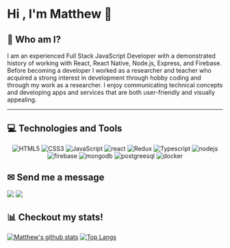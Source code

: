 # Hi , I'm Matthew 👋


## 👨 Who am I?
I am an experienced Full Stack JavaScript Developer with a demonstrated history of working with React, React Native, Node.js, Express, and Firebase. Before becoming a developer I worked as a researcher and teacher who acquired a strong interest in development through hobby coding and through my work as a researcher. I enjoy communicating technical concepts and developing apps and services that are both user-friendly and visually appealing. 


---
## 💻 Technologies and Tools
<p align='center'>
<img src="https://img.icons8.com/color/96/000000/html-5.png" alt="HTML5"/>
<img src="https://img.icons8.com/color/96/000000/css3.png" alt="CSS3"/>
<img src="https://img.icons8.com/color/96/000000/javascript.png" alt="JavaScript"/>
<img src="https://img.icons8.com/color/96/000000/react-native.png" alt="react"/>
<img src="https://img.icons8.com/color/96/000000/redux.png" alt="Redux"/>
<img src="https://img.icons8.com/color/96/000000/typescript.png" alt="Typescript"/>
<img src="https://img.icons8.com/color/96/000000/nodejs.png" alt="nodejs"/>
<img src="https://img.icons8.com/color/96/000000/firebase.png" alt="firebase"/>
<img src="https://img.icons8.com/color/96/000000/mongodb.png" alt="mongodb"/>
<img src="https://img.icons8.com/color/96/000000/postgreesql.png" alt="postgreesql"/>
<img src="https://img.icons8.com/color/96/000000/docker.png" alt="docker"/>
</p>


## ✉ Send me a message

[<img src="https://img.icons8.com/color/96/000000/linkedin.png"/>](https://www.linkedin.com/in/matthew-plowey/)
[<img src="https://img.icons8.com/fluent/96/000000/gmail.png"/>](mailto:matthew.plowey@gmail.com?subject=[GitHub])

## 📊 Checkout my stats!

[![Matthew's github stats](https://github-readme-stats.vercel.app/api?username=mplowey28)](https://github.com/mplowey28/github-readme-stats)
[![Top Langs](https://github-readme-stats.vercel.app/api/top-langs/?username=mplowey28&layout=compact)](https://github.com/mplowey28/github-readme-stats)
